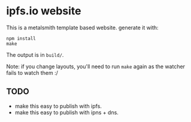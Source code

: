 # ipfs.io website

This is a metalsmith template based website. generate it with:

```
npm install
make
```

The output is in `build/`.

Note: if you change layouts, you'll need to run `make` again as the watcher fails to watch them :/

## TODO

- make this easy to publish with ipfs.
- make this easy to publish with ipns + dns.
